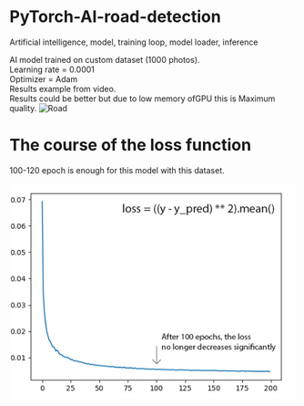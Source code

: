 # PyTorch-AI-road-detection
Artificial intelligence, model, training loop, model loader, inference

AI model trained on custom dataset (1000 photos). <br/>
Learning rate = 0.0001<br/>
Optimizer = Adam<br/>
Results example from video.<br/>
Results could be better but due to low memory ofGPU this is Maximum quality. 
![Road](https://github.com/Samuel-Bachorik/PyTorch-AI-road-detection/blob/main/Images/Road.gif)<br/>


# The course of the loss function
100-120 epoch is enough for this model with this dataset.  

![Loss](https://github.com/Samuel-Bachorik/PyTorch-AI-road-detection/blob/main/Images/Loss%20function.jpg)
